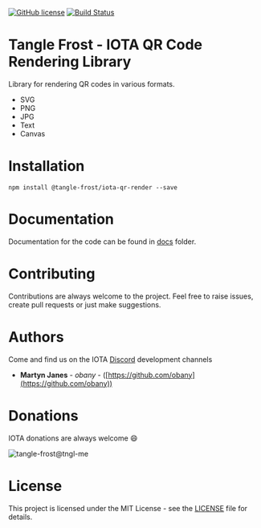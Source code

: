 [![GitHub license](https://img.shields.io/badge/license-MIT-blue.svg)](https://raw.githubusercontent.com/tangle-frost/iota-qr-render/master/LICENSE) [![Build Status](https://travis-ci.org/tangle-frost/iota-qr-render.svg?branch=master)](https://travis-ci.org/tangle-frost/iota-qr-render) 

# Tangle Frost - IOTA QR Code Rendering Library

Library for rendering QR codes in various formats.

* SVG
* PNG
* JPG
* Text
* Canvas

# Installation

```shell
npm install @tangle-frost/iota-qr-render --save
```

# Documentation

Documentation for the code can be found in [docs](https://github.com/tangle-frost/iota-qr-render/blob/master/docs/README.md) folder.

# Contributing

Contributions are always welcome to the project. Feel free to raise issues, create pull requests or just make suggestions.

# Authors

Come and find us on the IOTA [Discord](https://discordapp.com/invite/fNGZXvh) development channels

* **Martyn Janes** - *obany* - ([https://github.com/obany](https://github.com/obany))

# Donations

IOTA donations are always welcome :smile:

![tangle-frost@tngl-me](https://cdn.tngl.me/tngl-me/tangle-frost/qr.svg)

# License

This project is licensed under the MIT License - see the [LICENSE](https://github.com/tangle-frost/iota-qr-render/blob/master/LICENSE) file for details.
